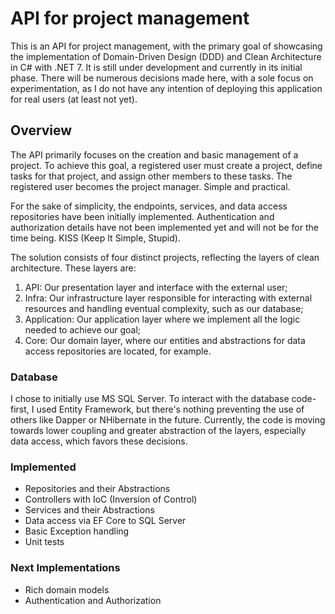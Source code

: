 # API for project management

This is an API for project management, with the primary goal of showcasing the implementation of Domain-Driven Design (DDD) and Clean Architecture in C# with .NET 7. It is still under development and currently in its initial phase. There will be numerous decisions made here, with a sole focus on experimentation, as I do not have any intention of deploying this application for real users (at least not yet).

## Overview
The API primarily focuses on the creation and basic management of a project. To achieve this goal, a registered user must create a project, define tasks for that project, and assign other members to these tasks. The registered user becomes the project manager. Simple and practical.

For the sake of simplicity, the endpoints, services, and data access repositories have been initially implemented. Authentication and authorization details have not been implemented yet and will not be for the time being. KISS (Keep It Simple, Stupid).

The solution consists of four distinct projects, reflecting the layers of clean architecture. These layers are:

1. API: Our presentation layer and interface with the external user;
2. Infra: Our infrastructure layer responsible for interacting with external resources and handling eventual complexity, such as our database;
3. Application: Our application layer where we implement all the logic needed to achieve our goal;
4. Core: Our domain layer, where our entities and abstractions for data access repositories are located, for example.

### Database
I chose to initially use MS SQL Server. To interact with the database code-first, I used Entity Framework, but there's nothing preventing the use of others like Dapper or NHibernate in the future. Currently, the code is moving towards lower coupling and greater abstraction of the layers, especially data access, which favors these decisions.

### Implemented
- Repositories and their Abstractions
- Controllers with IoC (Inversion of Control)
- Services and their Abstractions
- Data access via EF Core to SQL Server
- Basic Exception handling
- Unit tests
  
### Next Implementations
- Rich domain models
- Authentication and Authorization




